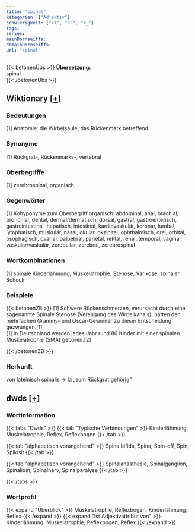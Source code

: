 ```yaml
---
title: "spinal"
kategorien: ["Adjektiv"]
schwierigkeit: ["k1", "h2", "r_"]
tags:
series:
mainDornseiffs:
domainDornseiffs:
url: "spinal"
---
```


{{< betonenÜbs >}}
**Übersetzung:**  
spinal  
{{< /betonenÜbs >}}

## Wiktionary [[+](https://de.wiktionary.org/wiki/spinal)]

### Bedeutungen
[1] Anatomie: die Wirbelsäule, das Rückenmark betreffend  

### Synonyme
[1] Rückgrat-, Rückenmarks-, vertebral  

### Oberbegriffe
[1] zerebrospinal, organisch  

### Gegenwörter
[1] Kohyponyme zum Oberbegriff organisch: abdominal, anal, brachial, bronchial, dental, dermal/dermatisch, dorsal, gastral, gastroenterisch, gastrointestinal, hepatisch, intestinal, kardiovaskulär, koronar, lumbal, lymphatisch, muskulär, nasal, okular, okzipital,  ophthalmisch, oral, orbital, ösophagisch, ovarial, palpebral, parietal, rektal, renal, temporal, vaginal, vaskular/vaskulär, zerebellar, zerebral, zerebrospinal  

### Wortkombinationen
[1] spinale Kinderlähmung, Muskelatrophie, Stenose, Varikose; spinaler Schock  

### Beispiele
{{< betonenZB >}}
[1] Schwere Rückenschmerzen, verursacht durch eine sogenannte Spinale Stenose (Verengung des Wirbelkanals), hätten den mehrfachen Grammy- und Oscar-Gewinner zu dieser Entscheidung gezwungen.[1]  
[1] In Deutschland werden jedes Jahr rund 80 Kinder mit einer spinalen Muskelatrophie (SMA) geboren.[2]  

{{< /betonenZB >}}
### Herkunft
von lateinisch spinalis → la „zum Rückgrat gehörig“  



## dwds [[+](https://www.dwds.de/wb/spinal)]

### Wortinformation
{{< tabs "Dwds" >}}
{{< tab "Typische Verbindungen" >}}
Kinderlähmung, Muskelatrophie, Reflex, Reflexbogen
{{< /tab >}}

{{< tab "alphabetisch vorangehend" >}}
Spina bifida, Spina, Spin-off, Spin, Spilosit
{{< /tab >}}

{{< tab "alphabetisch vorangehend" >}}
Spinalanästhesie, Spinalganglion, Spinaliom, Spinalnerv, Spinalparalyse
{{< /tab >}}

{{< /tabs >}}

### Wortprofil
{{< expand "Überblick" >}} Muskelatrophie, Reflexbogen, Kinderlähmung, Reflex {{< /expand >}}
{{< expand "ist Adjektivattribut von" >}} Kinderlähmung, Muskelatrophie, Reflexbogen, Reflex {{< /expand >}}

